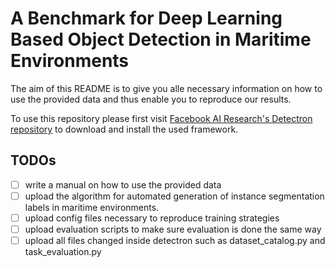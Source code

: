# A Benchmark for Deep Learning Based Object Detection in Maritime Environments

The aim of this README is to give you alle necessary information on how to use the provided data and thus enable you to reproduce our results. 

To use this repository please first visit [Facebook AI Research's Detectron repository](https://github.com/facebookresearch/Detectron) to download and install the used framework.


## TODOs
- [ ] write a manual on how to use the provided data
- [ ] upload the algorithm for automated generation of instance segmentation labels in maritime environments.
- [ ] upload config files necessary to reproduce training strategies
- [ ] upload evaluation scripts to make sure evaluation is done the same way
- [ ] upload all files changed inside detectron such as dataset_catalog.py and task_evaluation.py
